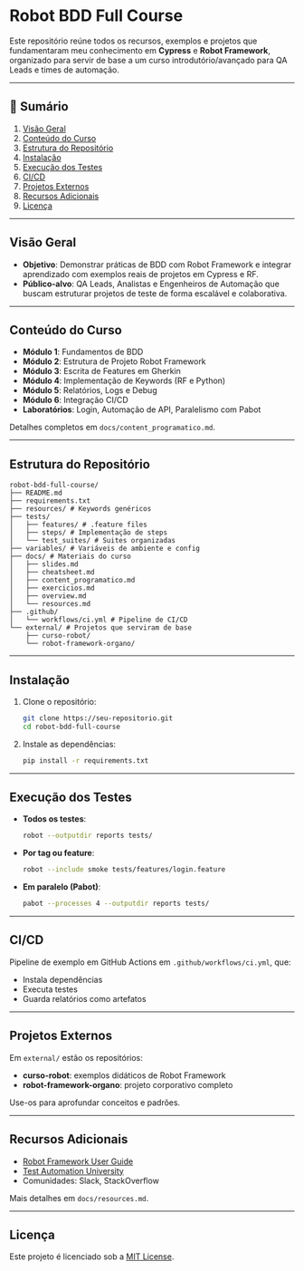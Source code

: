 # Robot BDD Full Course

Este repositório reúne todos os recursos, exemplos e projetos que fundamentaram meu conhecimento em **Cypress** e **Robot Framework**, organizado para servir de base a um curso introdutório/avançado para QA Leads e times de automação.

---

## 📖 Sumário

1. [Visão Geral](#visão-geral)  
2. [Conteúdo do Curso](#conteúdo-do-curso)  
3. [Estrutura do Repositório](#estrutura-do-repositório)  
4. [Instalação](#instalação)  
5. [Execução dos Testes](#execução-dos-testes)  
6. [CI/CD](#cicd)  
7. [Projetos Externos](#projetos-externos)  
8. [Recursos Adicionais](#recursos-adicionais)  
9. [Licença](#licença)  

---

## Visão Geral

- **Objetivo**: Demonstrar práticas de BDD com Robot Framework e integrar aprendizado com exemplos reais de projetos em Cypress e RF.  
- **Público-alvo**: QA Leads, Analistas e Engenheiros de Automação que buscam estruturar projetos de teste de forma escalável e colaborativa.

---

## Conteúdo do Curso

- **Módulo 1**: Fundamentos de BDD  
- **Módulo 2**: Estrutura de Projeto Robot Framework  
- **Módulo 3**: Escrita de Features em Gherkin  
- **Módulo 4**: Implementação de Keywords (RF e Python)  
- **Módulo 5**: Relatórios, Logs e Debug  
- **Módulo 6**: Integração CI/CD  
- **Laboratórios**: Login, Automação de API, Paralelismo com Pabot  

Detalhes completos em `docs/content_programatico.md`.

---

## Estrutura do Repositório

```plaintext
robot-bdd-full-course/
├── README.md
├── requirements.txt
├── resources/ # Keywords genéricos
├── tests/
│   ├── features/ # .feature files
│   ├── steps/ # Implementação de steps
│   └── test_suites/ # Suites organizadas
├── variables/ # Variáveis de ambiente e config
├── docs/ # Materiais do curso
│   ├── slides.md
│   ├── cheatsheet.md
│   ├── content_programatico.md
│   ├── exercicios.md
│   ├── overview.md
│   └── resources.md
├── .github/
│   └── workflows/ci.yml # Pipeline de CI/CD
└── external/ # Projetos que serviram de base
    ├── curso-robot/
    └── robot-framework-organo/
```

---

## Instalação

1. Clone o repositório:  
   ```bash
   git clone https://seu-repositorio.git
   cd robot-bdd-full-course
   ```

2. Instale as dependências:  
   ```bash
   pip install -r requirements.txt
   ```

---

## Execução dos Testes

- **Todos os testes**:  
   ```bash
   robot --outputdir reports tests/
   ```

- **Por tag ou feature**:  
   ```bash
   robot --include smoke tests/features/login.feature
   ```

- **Em paralelo (Pabot)**:  
   ```bash
   pabot --processes 4 --outputdir reports tests/
   ```

---

## CI/CD

Pipeline de exemplo em GitHub Actions em `.github/workflows/ci.yml`, que:

- Instala dependências
- Executa testes
- Guarda relatórios como artefatos

---

## Projetos Externos

Em `external/` estão os repositórios:

- **curso-robot**: exemplos didáticos de Robot Framework
- **robot-framework-organo**: projeto corporativo completo

Use-os para aprofundar conceitos e padrões.

---

## Recursos Adicionais

- [Robot Framework User Guide](https://robotframework.org/robotframework/latest/RobotFrameworkUserGuide.html)
- [Test Automation University](https://testautomationu.applitools.com/)
- Comunidades: Slack, StackOverflow

Mais detalhes em `docs/resources.md`.

---

## Licença

Este projeto é licenciado sob a [MIT License](LICENSE).